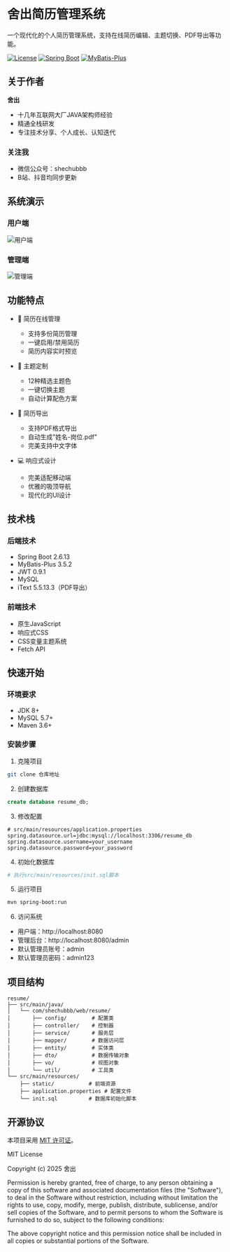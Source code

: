 # 舍出简历管理系统

一个现代化的个人简历管理系统，支持在线简历编辑、主题切换、PDF导出等功能。

[![License](https://img.shields.io/badge/license-MIT-blue.svg)](LICENSE)
[![Spring Boot](https://img.shields.io/badge/Spring%20Boot-2.6.13-brightgreen.svg)](https://spring.io/projects/spring-boot)
[![MyBatis-Plus](https://img.shields.io/badge/MyBatis--Plus-3.5.2-blue.svg)](https://baomidou.com/)

## 关于作者

**舍出**
- 十几年互联网大厂JAVA架构师经验
- 精通全栈研发
- 专注技术分享、个人成长、认知迭代

### 关注我
- 微信公众号：shechubbb
- B站、抖音均同步更新

## 系统演示

### 用户端

![用户端](./imgs/user.png)

### 管理端

![管理端](./imgs/manage.png)

## 功能特点

- 🚀 简历在线管理
  - 支持多份简历管理
  - 一键启用/禁用简历
  - 简历内容实时预览

- 🎨 主题定制
  - 12种精选主题色
  - 一键切换主题
  - 自动计算配色方案

- 📑 简历导出
  - 支持PDF格式导出
  - 自动生成"姓名-岗位.pdf"
  - 完美支持中文字体

- 💻 响应式设计
  - 完美适配移动端
  - 优雅的吸顶导航
  - 现代化的UI设计

## 技术栈

### 后端技术
- Spring Boot 2.6.13
- MyBatis-Plus 3.5.2
- JWT 0.9.1
- MySQL
- iText 5.5.13.3（PDF导出）

### 前端技术
- 原生JavaScript
- 响应式CSS
- CSS变量主题系统
- Fetch API

## 快速开始

### 环境要求
- JDK 8+
- MySQL 5.7+
- Maven 3.6+

### 安装步骤

1. 克隆项目
```bash
git clone 仓库地址
```

2. 创建数据库
```sql
create database resume_db;
```

3. 修改配置
```properties
# src/main/resources/application.properties
spring.datasource.url=jdbc:mysql://localhost:3306/resume_db
spring.datasource.username=your_username
spring.datasource.password=your_password
```

4. 初始化数据库
```bash
# 执行src/main/resources/init.sql脚本
```

5. 运行项目
```bash
mvn spring-boot:run
```

6. 访问系统
- 用户端：http://localhost:8080
- 管理后台：http://localhost:8080/admin
- 默认管理员账号：admin
- 默认管理员密码：admin123

## 项目结构

```
resume/
├── src/main/java/
│   └── com/shechubbb/web/resume/
│       ├── config/        # 配置类
│       ├── controller/    # 控制器
│       ├── service/       # 服务层
│       ├── mapper/        # 数据访问层
│       ├── entity/        # 实体类
│       ├── dto/           # 数据传输对象
│       ├── vo/            # 视图对象
│       └── util/          # 工具类
└── src/main/resources/
    ├── static/           # 前端资源
    ├── application.properties # 配置文件
    └── init.sql          # 数据库初始化脚本
```

## 开源协议

本项目采用 [MIT 许可证](LICENSE)。

MIT License

Copyright (c) 2025 舍出

Permission is hereby granted, free of charge, to any person obtaining a copy
of this software and associated documentation files (the "Software"), to deal
in the Software without restriction, including without limitation the rights
to use, copy, modify, merge, publish, distribute, sublicense, and/or sell
copies of the Software, and to permit persons to whom the Software is
furnished to do so, subject to the following conditions:

The above copyright notice and this permission notice shall be included in all
copies or substantial portions of the Software.